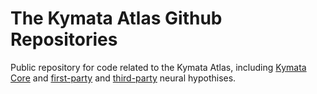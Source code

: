 # The Kymata Atlas Github Repositories

Public repository for code related to the Kymata Atlas, including [Kymata Core](https://github.com/kymata-atlas/kymata-core) and [first-party](https://github.com/kymata-atlas/KHG-functions) and [third-party](https://github.com/kymata-atlas/third-party-functions) neural hypothises.
